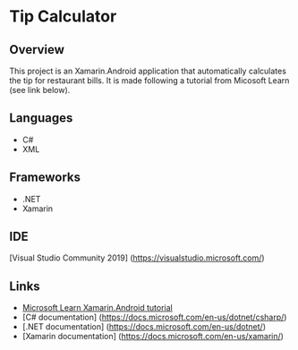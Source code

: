 # Tip Calculator

## Overview
This project is an Xamarin.Android application that automatically calculates the tip for restaurant bills. It is made following a tutorial from Micosoft Learn (see link below).

## Languages
* C#
* XML

## Frameworks
* .NET
* Xamarin

## IDE
[Visual Studio Community 2019] (https://visualstudio.microsoft.com/)

## Links
* [Microsoft Learn Xamarin.Android tutorial](https://docs.microsoft.com/en-us/learn/modules/introduction-to-xamarin-android/)
* [C# documentation] (https://docs.microsoft.com/en-us/dotnet/csharp/)
* [.NET documentation] (https://docs.microsoft.com/en-us/dotnet/)
* [Xamarin documentation] (https://docs.microsoft.com/en-us/xamarin/)
